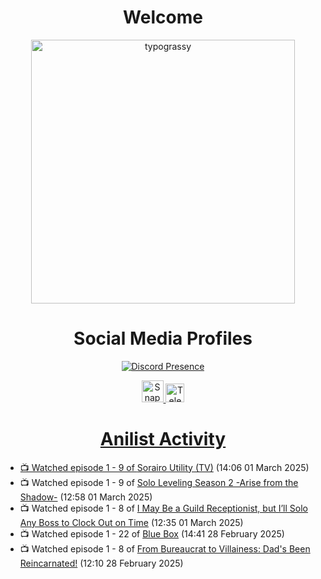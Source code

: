 <div align="center">

# Welcome
<a href="https://github.com/kawarimidoll/typograssy">
    <img alt="typograssy" src="https://typograssy.deno.dev/api?text=%E3%82%88%E3%81%86%E3%81%93%E3%81%9D%E3%81%BF%E3%81%AA%E3%81%95%E3%82%93%20-%20Sheby--&&l0=none&l1=82d9d0&l2=027353&l3=038c4c&l4=01402e&bg=none&frame=none&speed=100&comment=" width="421.99">
</a>

</div>

<div align="center">

# Social Media Profiles

[![Discord Presence](https://lanyard.cnrad.dev/api/612532963938271232)](https://discord.com/users/612532963938271232)


<a href="https://www.snapchat.com/add/a.sheby" title="Snapchat Profile">
    <img src="https://www.freepnglogos.com/uploads/snapchat-logo-png-0.png" width="35" alt="Snapchat Logo" />


<a href="https://t.me/ASheby" title="Telegram Profile">
    <img src="https://www.freepnglogos.com/uploads/telegram-logo-png-0.png" width="30" alt="Telegram Logo" />


</div>

<div align="center">

# Anilist Activity

</div>

<!-- ANILIST_ACTIVITY:start -->

-   📺 Watched episode 1 - 9 of [Sorairo Utility (TV)](https://anilist.co/anime/174596) (14:06 01 March 2025)
-   📺 Watched episode 1 - 9 of [Solo Leveling Season 2 -Arise from the Shadow-](https://anilist.co/anime/176496) (12:58 01 March 2025)
-   📺 Watched episode 1 - 8 of [I May Be a Guild Receptionist, but I’ll Solo Any Boss to Clock Out on Time](https://anilist.co/anime/167143) (12:35 01 March 2025)
-   📺 Watched episode 1 - 22 of [Blue Box](https://anilist.co/anime/170942) (14:41 28 February 2025)
-   📺 Watched episode 1 - 8 of [From Bureaucrat to Villainess: Dad's Been Reincarnated!](https://anilist.co/anime/172453) (12:10 28 February 2025)

<!-- ANILIST_ACTIVITY:end -->
